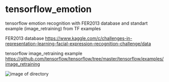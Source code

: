 # tensorflow_emotion
tensorflow emotion recognition with FER2013 database and standart example (image_retraining) from TF examples

FER2013 database <https://www.kaggle.com/c/challenges-in-representation-learning-facial-expression-recognition-challenge/data>

tensorflow image_retraining example <https://github.com/tensorflow/tensorflow/tree/master/tensorflow/examples/image_retraining>

![image of directory](https://user-images.githubusercontent.com/28528708/27150320-7122434a-514f-11e7-84a1-e6332b199b2e.png)
